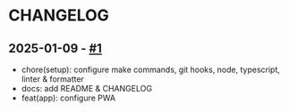 # CHANGELOG

## 2025-01-09 - [#1](https://github.com/phattv/qianjin/pull/1)

- chore(setup): configure make commands, git hooks, node, typescript, linter & formatter
- docs: add README & CHANGELOG
- feat(app): configure PWA
